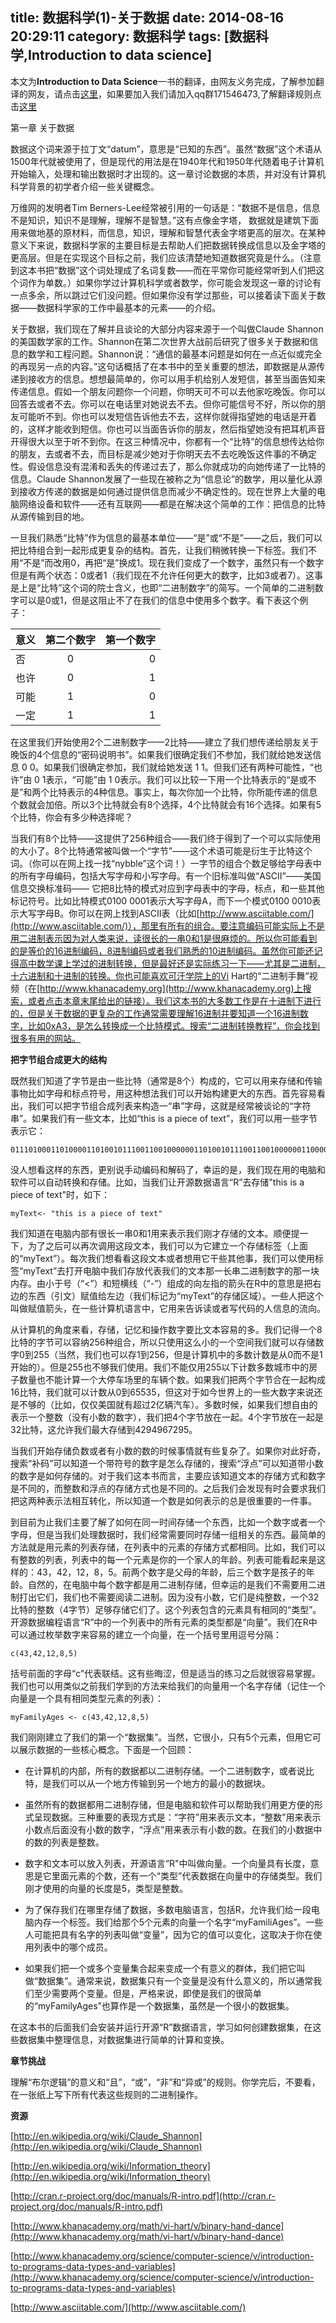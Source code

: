 title: 数据科学(1)-关于数据
date: 2014-08-16 20:29:11
category: 数据科学
tags: [数据科学,Introduction to data science]
---
本文为**Introduction to Data Science**一书的翻译，由网友义务完成，了解参加翻译的网友，请点击[这里](https://github.com/johnstart/data-science/blob/gh-pages/task.md)，如果要加入我们请加入qq群171546473,了解翻译规则点击[这里](https://github.com/johnstart/data-science/blob/gh-pages/index.md)

第一章 关于数据


数据这个词来源于拉丁文“datum”，意思是“已知的东西”。虽然“数据”这个术语从1500年代就被使用了，但是现代的用法是在1940年代和1950年代随着电子计算机开始输入，处理和输出数据时才出现的。这一章讨论数据的本质，并对没有计算机科学背景的初学者介绍一些关键概念。  

万维网的发明者Tim Berners-Lee经常被引用的一句话是：“数据不是信息，信息不是知识，知识不是理解，理解不是智慧。”这有点像金字塔，  数据就是建筑下面用来做地基的原材料，而信息，知识，理解和智慧代表金字塔更高的层次。在某种意义下来说，数据科学家的主要目标是去帮助人们把数据转换成信息以及金字塔的更高层。但是在实现这个目标之前，我们应该清楚地知道数据究竟是什么。（注意到这本书把“数据”这个词处理成了名词复数——而在平常你可能经常听到人们把这个词作为单数。）如果你学过计算机科学或者数学，你可能会发现这一章的讨论有一点多余，所以跳过它们没问题。但如果你没有学过那些，可以接着读下面关于数据——数据科学家的工作中最基本的元素——的介绍。

关于数据，我们现在了解并且谈论的大部分内容来源于一个叫做Claude Shannon的美国数学家的工作。Shannon在第二次世界大战前后研究了很多关于数据和信息的数学和工程问题。Shannon说：“通信的最基本问题是如何在一点近似或完全的再现另一点的内容。”这句话概括了在本书中的至关重要的想法，即数据是从源传递到接收方的信息。想想最简单的，你可以用手机给别人发短信，甚至当面告知来传递信息。假如一个朋友问题你一个问题，你明天可不可以去他家吃晚饭。你可以回答去或者不去。你可以在电话里对她说去不去。但你可能信号不好，所以你的朋友可能听不到。你也可以发短信告诉他去不去，这样你就得指望她的电话是开着的，这样才能收到短信。你也可以当面告诉你的朋友，然后指望她没有把耳机声音开得很大以至于听不到你。在这三种情况中，你都有一个“比特”的信息想传达给你的朋友，去或者不去，而目标是减少她对于你明天去不去吃晚饭这件事的不确定性。假设信息没有混淆和丢失的传递过去了，那么你就成功的向她传递了一比特的信息。Claude Shannon发展了一些现在被称之为“信息论”的数学，用以量化从源到接收方传递的数据是如何通过提供信息而减少不确定性的。现在世界上大量的电脑网络设备和软件——还有互联网——都是在解决这个简单的工作：把信息的比特从源传输到目的地。

一旦我们熟悉“比特”作为信息的最基本单位——“是”或“不是”——之后，我们可以把比特组合到一起形成更复杂的结构。首先，让我们稍微转换一下标签。我们不用“不是”而改用0，再把“是”换成1。现在我们变成了一个数字，虽然只有一个数字但是有两个状态：0或者1（我们现在不允许任何更大的数字，比如3或者7）。这事是上是“比特”这个词的院士含义，也即“二进制数字”的简写。一个简单的二进制数字可以是0或1，但是这阻止不了在我们的信息中使用多个数字。看下表这个例子：

|意义|第二个数字|第一个数字|
|----|:--------:|---------:|
|否  |    0     |    0     |
|也许|    0     |    1     |
|可能|    1     |    0     |
|一定|    1     |    1     |

在这里我们开始使用2个二进制数字——2比特——建立了我们想传递给朋友关于晚饭的4个信息的“密码说明书”。如果我们很确定我们不参加，我们就给她发送信息 0 0。如果我们很确定参加，我们就给她发送 1 1。但我们还有两种可能性，“也许”由 0 1表示，“可能”由 1 0表示。我们可以比较一下用一个比特表示的“是或不是”和两个比特表示的4种信息。事实上，每次你加一个比特，你所能传递的信息个数就会加倍。所以3个比特就会有8个选择，4个比特就会有16个选择。如果有5个比特，你会有多少种选择呢？

当我们有8个比特——这提供了256种组合——我们终于得到了一个可以实际使用的大小了。8个比特通常被叫做一个“字节”——这个术语可能是衍生于比特这个词。（你可以在网上找一找“nybble”这个词！）一字节的组合个数足够给字母表中的所有字母编码，包括大写字母和小写字母。有一个旧标准叫做“ASCII”——美国信息交换标准码—— 它把8比特的模式对应到字母表中的字母，标点，和一些其他标记符号。比如比特模式0100 0001表示大写字母A，而下一个模式0100 0010表示大写字母B。你可以在网上找到ASCII表（比如[http://www.asciitable.com/](http://www.asciitable.com/)），那里有所有的组合。要注意编码可能实际上不是用二进制表示因为对人类来说，读很长的一串0和1是很麻烦的。所以你可能看到的是等价的16进制编码，8进制编码或者我们熟悉的10进制编码。虽然你可能还记得高中数学课上学过的进制转换，但是最好还是实际练习一下——尤其是二进制，十六进制和十进制的转换。你也可能喜欢可汗学院上的Vi Hart的“二进制手舞”视频（在[http://www.khanacademy.org](http://www.khanacademy.org)上搜索，或者点击本章末尾给出的链接）。我们这本书的大多数工作是在十进制下进行的，但是关于数据的更复杂的工作通常需要理解16进制并要知道一个16进制数字，比如0xA3，是怎么转换成一个比特模式。搜索“二进制转换教程”，你会找到很多有用的网站。

**把字节组合成更大的结构**

既然我们知道了字节是由一些比特（通常是8个）构成的，它可以用来存储和传输事物比如字母和标点符号，用这种想法我们可以开始构建更大的东西。首先容易看出，我们可以把字节组合成列表来构造一“串”字母，这就是经常被谈论的“字符串”。如果我们有一些文本，比如“this is a piece of text”，我们可以用一些字节表示它：

```
0111010001101000011010010111001100100000011010010111001100100000011000010010000001110000011010010110010101100011011001010010000001101111011001100010000001110100011001010111100001110100
```

没人想看这样的东西，更别说手动编码和解码了，幸运的是，我们现在用的电脑和软件可以自动转换和存储。比如，当我们让开源数据语言“R”去存储"this is a piece of text"时，如下：

```
myText<- "this is a piece of text"
```

我们知道在电脑内部有很长一串0和1用来表示我们刚才存储的文本。顺便提一下，为了之后可以再次调用这段文本，我们可以为它建立一个存储标签（上面的“myText”）。每次我们想看看这段文本或者想用它干些其他事，我们可以使用标签“myText”去打开电脑中我们存放代表我们的文本那一长串二进制数字的那一块内存。由小于号（“<”）和短横线（“-”）组成的向左指的箭头在R中的意思是把右边的东西（引文）赋值给左边（我们标记为“myText”的存储区域）。一些人把这个叫做赋值箭头，在一些计算机语言中，它用来告诉读或者写代码的人信息的流向。

从计算机的角度来看，存储，记忆和操作数字要比文本容易的多。我们记得一个8比特的字节可以容纳256种组合，所以只使用这么小的一个空间我们就可以存储数字0到255（当然，我们也可以存1到256，但是计算机中的多数计数是从0而不是1开始的）。但是255也不够我们使用。我们不能仅用255以下计数多数城市中的房子数量也不能计算一个大停车场里的车辆个数。如果我们把两个字节合在一起构成16比特，我们就可以计数从0到65535，但这对于如今世界上的一些大数字来说还是不够的（比如，仅仅美国就有超过2亿辆汽车）。多数时候，如果我们想自由的表示一个整数（没有小数的数字），我们把4个字节放在一起。4个字节放在一起是32比特，这允许我们最大存储到4294967295。

当我们开始存储负数或者有小数的数的时候事情就有些复杂了。如果你对此好奇，搜索“补码”可以知道一个带符号的数字是怎么存储的，搜索“浮点”可以知道带小数的数字是如何存储的。对于我们这本书而言，主要应该知道文本的存储方式和数字是不同的，而整数和浮点的存储方式也是不同的。之后我们会发现有时会要求我们把这两种表示法相互转化，所以知道一个数是如何表示的总是很重要的一件事。

到目前为止我们主要了解了如何在同一时间存储一个东西，比如一个数字或者一个字母，但是当我们处理数据时，我们经常需要同时存储一组相关的东西。最简单的方法就是用元素的列表存储，在列表中的元素的存储方式都相同。比如，我们可以有整数的列表，列表中的每一个元素是你的一个家人的年龄。列表可能看起来是这样的：43，42，12，8，5。前两个数字是父母的年龄，后三个数字是孩子的年龄。自然的，在电脑中每个数字都是用二进制存储，但幸运的是我们不需要用二进制打出它们，我们也不需要阅读二进制。因为没有小数，它们是纯整数，一个32比特的整数（4字节）足够存储它们了。这个列表包含的元素具有相同的“类型”。开源数据编程语言“R”中的一个列表中的所有元素的类型都是“向量”。我们在R中可以通过枚举数字来容易的建立一个向量，在一个括号里用逗号分隔：

```
c(43,42,12,8,5)
```

括号前面的字母“c”代表联结。这有些晦涩，但是适当的练习之后就很容易掌握。我们也可以用类似之前我们学到的方法来给我们的向量用一个名字存储（记住一个向量是一个具有相同类型元素的列表）：

```
myFamilyAges <- c(43,42,12,8,5)
```

我们刚刚建立了我们的第一个“数据集”。当然，它很小，只有5个元素，但用它可以展示数据的一些核心概念。下面是一个回顾：

* 在计算机的内部，所有的数据都以二进制存储。一个二进制数字，或者说比特，是我们可以从一个地方传输到另一个地方的最小的数据块。

* 虽然所有的数据都用二进制存储，但是电脑和软件可以帮助我们用更方便的形式呈现数据。三种重要的表现方式是：“字符”用来表示文本，“整数”用来表示小数点后面没有小数的数字，“浮点”用来表示有小数的数。在我们的小数据中的数的列表是整数。

* 数字和文本可以放入列表，开源语言“R"中叫做向量。一个向量具有长度，意思是它里面元素的个数，还有一个“类型”代表数据在向量中的存储类型。我们刚才使用的向量的长度是5，类型是整数。

* 为了保存我们在哪里存储了数据，多数电脑语言，包括R，允许我们给一段电脑内存一个标签。我们给那个5个元素的向量一个名字“myFamiliAges”。一些人可能把具有名字的列表叫做“变量”，因为它的值可以变化，这取决于你在使用列表中的哪个成员。

* 如果我们把一个或多个变量集合起来变成一个有意义的群体，我们把它叫做“数据集”。通常来说，数据集只有一个变量是没有什么意义的，所以通常我们至少需要两个变量。但是，严格来说，即使是我们的很简单的“myFamilyAges”也算作是一个数据集，虽然是一个很小的数据集。

在这本书的后面我们会安装并运行开源“R”数据语言，学习如何创建数据集，在这些数据集中整理信息，对数据集进行简单的计算和变换。

**章节挑战**

理解“布尔逻辑”的意义和“且”，“或”，“非”和“异或”的规则。你学完后，不要看，在一张纸上写下所有代表这些规则的二进制操作。

**资源**

[http://en.wikipedia.org/wiki/Claude_Shannon](http://en.wikipedia.org/wiki/Claude_Shannon)

[http://en.wikipedia.org/wiki/Information_theory](http://en.wikipedia.org/wiki/Information_theory)

[http://cran.r-project.org/doc/manuals/R-intro.pdf](http://cran.r-project.org/doc/manuals/R-intro.pdf)

[http://www.khanacademy.org/math/vi-hart/v/binary-hand-dance](http://www.khanacademy.org/math/vi-hart/v/binary-hand-dance)

[http://www.khanacademy.org/science/computer-science/v/introduction-to-programs-data-types-and-variables](http://www.khanacademy.org/science/computer-science/v/introduction-to-programs-data-types-and-variables)

[http://www.asciitable.com/](http://www.asciitable.com/)
